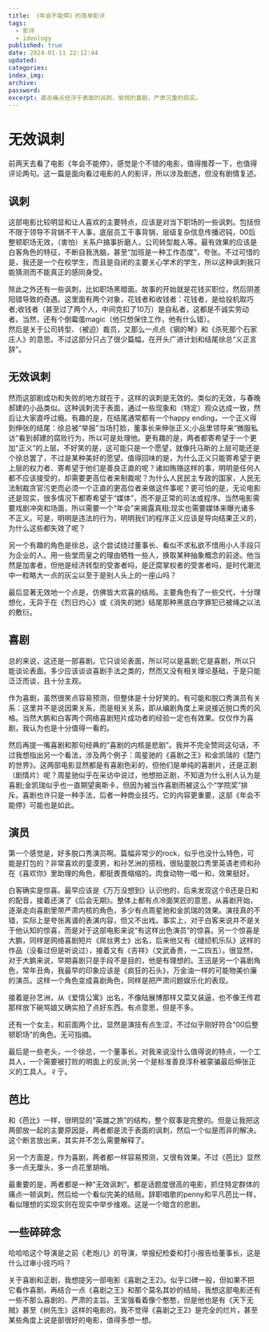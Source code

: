```yaml
---
title: 《年会不能停》的简单影评
tags:
  - 影评
  - ideology
published: true
date: 2024-01-11 22:12:44
updated:
categories:
index_img:
archive:
password:
excerpt: 直击痛点但浮于表面的讽刺，愉悦的喜剧，严肃沉重的现实。
---
```


# 无效讽刺

前两天去看了电影《年会不能停》，感觉是个不错的电影，值得推荐一下，也值得评论两句。这一篇是面向看过电影的人的影评，所以涉及剧透，但没有剧情复述。

## 讽刺

这部电影比较明显和让人喜欢的主要特点，应该是对当下职场的一些讽刺。包括但不限于领导不背锅不干人事，底层员工干事背锅，层级复杂信息传播迟钝，00后整顿职场无效，（害怕）关系户搞事折磨人，公司转型裁人等。最有效果的应该是白客角色的特征，不断自我洗脑，甚至“加班是一种工作态度”，夸张。不过可惜的是，我还是一个在校学生，而且是自闭的主要关心学术的学生，所以这种讽刺我只能猜测而不能真正的感同身受。

除此之外还有一些讽刺，比如职场黑暗面。故事的开始就是花钱买职位，然后阴差阳错导致的奇遇。这里面有两个对象，花钱者和收钱者：花钱者，是给投机取巧者;收钱者（甚至过了两个人，中间克扣了10万）是自私者，这都是不诚实劳动者。当然，还有个倒霉蛋magic（他只想保住工作，他有什么错）。</br>
然后是关于公司转型、（被迫）裁员，又那么一点点《钢的琴》和《杀死那个石家庄人》的意思。不过这部分只占了很少篇幅，在开头广进计划和结尾徐总“义正言辞”。

## 无效讽刺

然而这部剧成功和失败的地方就在于，这样的讽刺是无效的。类似的无效，与春晚郝建的小品类似。这种讽刺流于表面，通过一些现象和（特定）观众达成一致，然后让大家直呼过瘾。有趣的是，在结尾通常都有一个happy ending，一个正义得到伸张的结尾：徐总被“举报”当场打脸，董事长来伸张正义;小品里领导来“微服私访”看到郝建的腐败行为，所以可是处理他。更有趣的是，两者都寄希望于一个更加“正义”的上层。不好笑的是，这可能只是一个愿望，就像托马斯的上层可能还是个徐总罢了，不过是某种美好的愿望。值得回味的是，为什么正义只能寄希望于更上层的权力者、寄希望于他们是善良正直的呢？诸如贿赂这样的事，明明是任何人都不应该接受的，却需要更高位者来制裁呢？为什么人民民主专政的国家，人民无法制裁贪官污吏而必须一个正直的更高位者来做这件事呢？更可怕的是，无论电影还是现实，很多情况下都寄希望于“媒体”，而不是正常的司法或程序。当然电影需要戏剧冲突和场面，所以需要一个“年会”来揭露真相;现实也需要媒体来曝光诸多不正义。可是，明明是违法的行为，明明我们的程序正义应该是导向结果正义的，为什么这些都失效了呢？

另一个有趣的角色是徐总，这个尝试绕过董事长、看似不求私欲不惜用小人手段只为企业的人。用一些堂而皇之的理由牺牲一些人，换取某种抽象概念的前途。他当然是加害者，但他是经济转型的受害者吗，是迂腐掌权者的受害者吗，是时代潮流中一粒略大一点的灰尘以至于是别人头上的一座山吗？

最后显著无效地一个点是，仿佛皆大欢喜的结局。主要角色有了一些交代，十分理想化，无异于在《烈日灼心》或《消失的她》结尾那种黑底白字罪犯已被绳之以法的敷衍。

## 喜剧

总的来说，这还是一部喜剧。它只谈论表面，所以可以是喜剧;它是喜剧，所以只能谈论表面。多少应该谈谈喜剧手法之类的，然而又没有相关理论基础，于是只能泛泛而谈，且十分主观。

作为喜剧，虽然很笑点容易预测，但整体是十分好笑的。有可能和脱口秀演员有关系：这里并不是说因果关系，而是相关关系，即从编剧角度上来说接近脱口秀的风格。当然大鹏和白客两个网络喜剧短片成功者的经验一定也有效果。仅仅作为喜剧，我认为也是十分值得一看的。

然后再提一嘴喜剧和那句经典的“喜剧的内核是悲剧”。我并不完全赞同这句话，不过我想指出另一个看法，涉及两个例子：周星驰的《喜剧之王》和金凯瑞的《楚门的世界》。这两部电影显然都是有喜剧色彩的，但他们是单纯的喜剧片，还是正剧（剧情片）呢？周星驰似乎在采访中说过，他想拍正剧，不知道为什么别人认为是喜剧;金凯瑞似乎也一直期望奥斯卡，但因为被当作喜剧而被这么个“学院奖”排斥。喜剧也许只是一种手法，后者一种商业技巧，它的内容更重要，这部《年会不能停》可能也是如此。

## 演员

第一个感觉是，好多脱口秀演员啊。篇幅非常少的rock，似乎也没什么特色，可能是打包的？非常喜欢的童漠男，和孙艺洲的搭档，很贴童脱口秀里英语老师和孙在《喜欢你》里助理的角色，都挺畏畏缩缩的。肉食动物一唱一和，效果挺好。

白客确实是惊喜。最早应该是《万万没想到》认识他的，后来发现这个B还是日和的配音，接着还演了《后会无期》。整体上都有点冷面笑匠的意思，从喜剧开始，逐渐走向喜剧里带严肃内核的角色，多少有点周星驰和金凯瑞的效果。演技真的不错，实际上是夸张离谱的表演内容，但又不出戏。事实上，对于白客来说并不是关于他认知的惊喜，而是对于这部电影来说“有这样出色演员”的惊喜。另一个惊喜是大鹏，同样是网络喜剧短片《屌丝男士》出名，后来他又有《缝纫机乐队》这样的作品（没看过但是听说过），接着又有《吉祥》（文武香贵，一二四五）。很显然，对于大鹏来说，早期喜剧只是手段不是目的，他是有理想的。王迅是另一个喜剧角色，常年丑角，我最早的印象应该是《疯狂的石头》，万金油一样的可能物美价廉的演员。这样一个角色变成喜剧角色，同样是把严肃问题娱乐化的表现。

接着是孙艺洲，从《爱情公寓》出名，不像陆展博那样又菜又装逼，也不像王传君那样放下碗骂娘又确实拍了点好东西。有点意思，但是不多。

还有一个女主，和前面两个比，显然是演技有点生涩，不过似乎刚好符合“00后整顿职场”的角色。无可指摘。

最后是一些老头，一个徐总，一个董事长。对我来说没什么值得说的特点，一个工具人，一个需要被打败的明面上的反派;另一个是标准善良淳朴被蒙骗最后伸张正义的工具人。彳亍。

## 芭比

和《芭比》一样，很明显的“英雄之旅”的结构，整个叙事是完整的。但是让我把这两部放一起的主要原因是，两者都是流于表面的讽刺，然后一个似是而非的解决。这个断言放出来，其实并不怎么需要解释了。

另一个方面是，作为喜剧，两者都一样容易预测，又很有效果。不过《芭比》显然多一点无厘头，多一点花里胡哨。

最重要的是，两者都是一种“无效讽刺”。都是话题度很高的电影，抓住特定群体的痛点一顿讽刺，然后给一个看似完美的结局。辞职唱歌的penny和平凡芭比一样，看似理想的实现实则在现实中举步维艰。这是一个暗含的悲剧。

## 一些碎碎念

哈哈哈这个导演是之前《老炮儿》的导演，举报纪检委和打小报告给董事长，这是什么过审小技巧吗？

关于喜剧和正剧，我想提另一部电影《喜剧之王2》。似乎口碑一般，但如果不把它看作喜剧，再结合一点《喜剧之王》和那个莫名其妙的结局，我想这部电影还有一些不那么喜剧的、严肃的主旨。王宝强看着像个憨憨，但是他也是有《天下无贼》甚至《树先生》这样的电影的。我不觉得《喜剧之王2》是完全的烂片，甚至某些角度上说是部很好的电影，值得多想一想。

